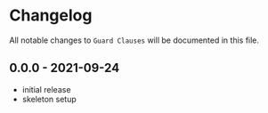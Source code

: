 # Changelog

All notable changes to `Guard Clauses` will be documented in this file.

## 0.0.0 - 2021-09-24

- initial release
- skeleton setup

